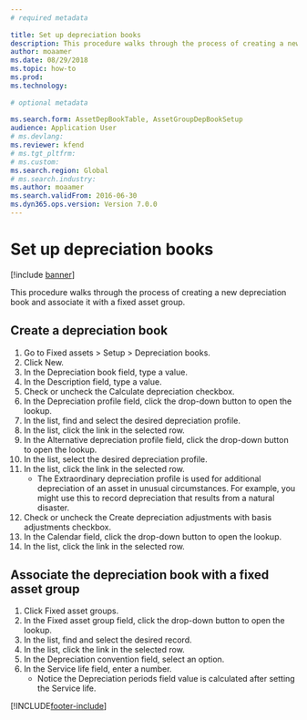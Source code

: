 ```yaml
--- 
# required metadata 
 
title: Set up depreciation books
description: This procedure walks through the process of creating a new depreciation book and associate it with a fixed asset group. 
author: moaamer
ms.date: 08/29/2018
ms.topic: how-to 
ms.prod:  
ms.technology:  
 
# optional metadata 
 
ms.search.form: AssetDepBookTable, AssetGroupDepBookSetup   
audience: Application User 
# ms.devlang:  
ms.reviewer: kfend
# ms.tgt_pltfrm:  
# ms.custom:  
ms.search.region: Global
# ms.search.industry: 
ms.author: moaamer
ms.search.validFrom: 2016-06-30 
ms.dyn365.ops.version: Version 7.0.0 
---
```

# Set up depreciation books 

[!include [banner](../../includes/banner.md)]

This procedure walks through the process of creating a new depreciation book and associate it with a fixed asset group. 

## Create a depreciation book
1. Go to Fixed assets > Setup > Depreciation books.
2. Click New.
3. In the Depreciation book field, type a value.
4. In the Description field, type a value.
5. Check or uncheck the Calculate depreciation checkbox.
6. In the Depreciation profile field, click the drop-down button to open the lookup.
7. In the list, find and select the desired depreciation profile.
8. In the list, click the link in the selected row.
9. In the Alternative depreciation profile field, click the drop-down button to open the lookup.
10. In the list, select the desired depreciation profile.
11. In the list, click the link in the selected row.
    * The Extraordinary depreciation profile is used for additional depreciation of an asset in unusual circumstances. For example, you might use this to record depreciation that results from a natural disaster.  
12. Check or uncheck the Create depreciation adjustments with basis adjustments checkbox.
13. In the Calendar field, click the drop-down button to open the lookup.
14. In the list, click the link in the selected row.

## Associate the depreciation book with a fixed asset group
1. Click Fixed asset groups.
2. In the Fixed asset group field, click the drop-down button to open the lookup.
3. In the list, find and select the desired record.
4. In the list, click the link in the selected row.
5. In the Depreciation convention field, select an option.
6. In the Service life field, enter a number.
    * Notice the Depreciation periods field value is calculated after setting the Service life.  



[!INCLUDE[footer-include](../../../includes/footer-banner.md)]
